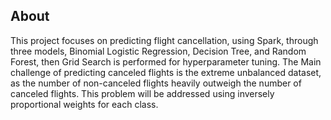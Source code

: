 ## About

This project focuses on predicting flight cancellation, using Spark, through three models, Binomial Logistic Regression, Decision Tree, and Random Forest, then Grid Search is performed for hyperparameter tuning. The Main challenge of predicting canceled flights is the extreme unbalanced dataset, as the number of non-canceled flights heavily outweigh the number of canceled flights. This problem will be addressed using inversely proportional weights for each class.